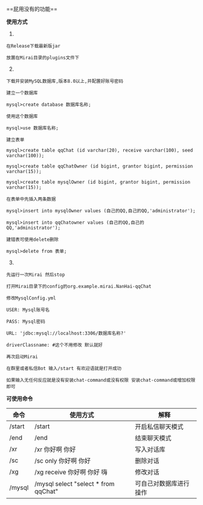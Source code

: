 ==屁用没有的功能==


**使用方式**

1.

    在Release下载最新版jar
    
    放置在Mirai目录的plugins文件下

2.

    下载并安装MySQL数据库,版本8.0以上,并配置好账号密码
    
    建立一个数据库
    
    mysql>create database 数据库名称;
    
    使用这个数据库
    
    mysql>use 数据库名称;
    
    建立表单
    
    mysql>create table qqChat (id varchar(20), receive varchar(100), seed varchar(100));
    
    mysql>create table qqChatOwner (id bigint, grantor bigint, permission varchar(15));
    
    mysql>create table mysqlOwner (id bigint, grantor bigint, permission varchar(15));
    
    在表单中先插入两条数据
    
    mysql>insert into mysqlOwner values (自己的QQ,自己的QQ,'administrator');
    
    mysql>insert into qqChatowner values (自己的QQ,自己的QQ,'administrator');
    
    建错表可使用delete删除
    
    mysql>delete from 表单;
    

3.

    先运行一次Mirai 然后stop
    
    打开Mirai目录下的config的org.example.mirai.NanHai-qqChat
    
    修改MysqlConfig.yml
    
    USER: Mysql账号名
    
    PASS: Mysql密码
    
    URL: 'jdbc:mysql://localhost:3306/数据库名称?'
    
    driverClassname: #这个不用修改 默认就好
    
    再次启动Mirai
    
    在群里或者私信Bot 输入/start 有欢迎语就是打开成功
    
    如果输入无任何反应就是没有安装chat-command或没有权限 安装chat-command或增加权限即可

**可使用命令**

|  命令   | 使用方式  | 解释 |
|  ----  | ----  | ---- |
| /start  | /start | 开启私信聊天模式 |
| /end  | /end | 结束聊天模式 |
| /xr | /xr 你好啊 你好 | 写入对话库 |
| /sc | /sc only 你好啊 你好 | 删除对话 |
| /xg | /xg receive 你好啊 你好 嗨 | 修改对话 |
| /mysql | /mysql select "select * from qqChat" | 可自己对数据库进行操作 |
